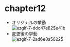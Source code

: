 # chapter12
- オリジナルの挙動  
![ezgif-7-ddc47e82$e41b](https://user-images.githubusercontent.com/49583698/119879191-ecc70480-bf65-11eb-89e5-2c0f623b5229.gif)
- 変更後の挙動  
![ezgif-7-2ad6e8a56225](https://user-images.githubusercontent.com/49583698/119881581-652ec500-bf68-11eb-95cd-f41e7a3b9883.gif)

